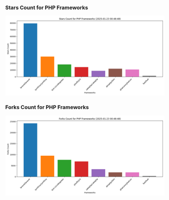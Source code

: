 ### Stars Count for PHP Frameworks

![Stars Chart](./archive/charts/20250123004848_stars_count.png)

### Forks Count for PHP Frameworks

![Forks Chart](./archive/charts/20250123004848_forks_count.png)

